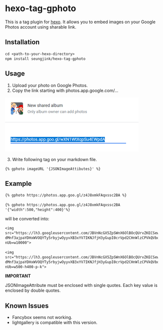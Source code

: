 # hexo-tag-gphoto

This is a tag plugin for [hexo](https://github.com/tommy351/hexo).
It allows you to embed images on your Google Photos account using sharable link.

## Installation

```
cd <path-to-your-hexo-directory>
npm install seungjink/hexo-tag-gphoto
```

## Usage

1. Upload your photo on Google Photos.
2. Copy the link starting with photos.app.google.com/...

![example](/example.png)

3. Write following tag on your markdown file.

```
{% gphoto imageURL '{JSONImageAttibutes}' %}
```

## Example

```
{% gphoto https://photos.app.goo.gl/z4J8xmkFAqxssc2BA %}

{% gphoto https://photos.app.goo.gl/z4J8xmkFAqxssc2BA '{"width":500,"height":400}'%}
```

will be converted into:

```
<img src="https://lh3.googleusercontent.com/JBVnNcGX5ZpSWnX6OlBOcQUrvZKECSewKH-dMnf3ajpaYDHxWVOQYTy5rbyjwOyyvXB3xYV7IKNJfjH3yGupI0crVpd2CHnWlzCPVkQVbqPpBku40IWImksJ3XvaOaCM8zNH-nUb=w10000">

<img src="https://lh3.googleusercontent.com/JBVnNcGX5ZpSWnX6OlBOcQUrvZKECSewKH-dMnf3ajpaYDHxWVOQYTy5rbyjwOyyvXB3xYV7IKNJfjH3yGupI0crVpd2CHnWlzCPVkQVbqPpBku40IWImksJ3XvaOaCM8zNH-nUb=w500-h400-p-k">
```

__IMPORTANT__

JSONImageAttribute must be enclosed with single quotes.
Each key value is enclosed by double quotes.

## Known Issues

* Fancybox seems not working.
* lightgallery is compatible with this version.

